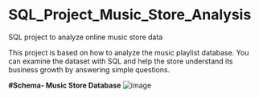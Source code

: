 # SQL_Project_Music_Store_Analysis
SQL project to analyze online music store data

This project is based on how to analyze the music playlist database. You can examine the dataset with SQL and help the store understand its business growth by answering simple questions.


**#Schema- Music Store Database**
![image](https://github.com/Navneetkumarsingh17/SQL_Project_Music_Store_Analysis/assets/146697287/2a1679bf-4f13-4155-aa25-9ec5059075d2)
